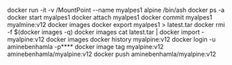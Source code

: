docker run -it -v /MountPoint --name myalpes1 alpine /bin/ash
docker ps -a
docker start myalpes1
docker attach myalpes1
docker commit myalpes1 myalmine:v12
docker images
docker export myalpes1 > latest.tar
docker rmi -f $(docker images -q)
docker images
cat latest.tar | docker import - myalpine:v12
docker images
docker history myalpine:v12
docker login -u aminebenhamla -p****
docker image tag myalpine:v12 aminebenhamla/myalpine:v12
docker push aminebenhamla/myalpine:v12